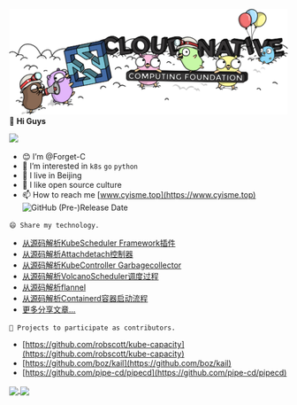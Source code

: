 ![](images/header.png)
👋 **Hi Guys**

![](https://visitor-badge.laobi.icu/badge?page_id=Forget-C.MyNotes)
- 😊 I’m @Forget-C
- 👀 I’m interested in `k8s` `go` `python` 
- 🌱 I live in Beijing
- 💞️ I like open source culture
- 📫 How to reach me [www.cyisme.top](https://www.cyisme.top)
![GitHub (Pre-)Release Date](https://img.shields.io/github/release-date-pre/Forget-C/Forget-C)


`😄 Share my technology.`
- [从源码解析KubeScheduler Framework插件](https://github.com/Forget-C/MyNotes/k8s/scheduler/framework/index.md)
- [从源码解析Attachdetach控制器](https://github.com/Forget-C/MyNotes/k8s/controller/attachdetach/index.md)
- [从源码解析KubeController Garbagecollector](https://github.com/Forget-C/MyNotes/k8s/controller/gc/index.md)
- [从源码解析VolcanoScheduler调度过程](https://github.com/Forget-C/MyNotes/volcano/flow/index.md)
- [从源码解析flannel](https://github.com/Forget-C/MyNotes/cni/flannel/index.md)
- [从源码解析Containerd容器启动流程](https://github.com/Forget-C/MyNotes/cri/containerd/run/index.md)
- [更多分享文章...](https://github.com/Forget-C/MyNotes)

`🌈 Projects to participate as contributors.`
- [https://github.com/robscott/kube-capacity](https://github.com/robscott/kube-capacity)
- [https://github.com/boz/kail](https://github.com/boz/kail)
- [https://github.com/pipe-cd/pipecd](https://github.com/pipe-cd/pipecd)

<a href="https://github.com/Forget-C/MyNotes">
  <img align="center" src="https://github-readme-stats-git-masterrstaa-rickstaa.vercel.app/api/pin/?username=Forget-C&repo=MyNotes&theme=buefy" />
</a>
<a href="https://github.com/Forget-C/gopkg">
  <img align="center" src="https://github-readme-stats-git-masterrstaa-rickstaa.vercel.app/api/pin/?username=Forget-C&repo=gopkg&theme=buefy" />
</a>
<!---
Forget-C/Forget-C is a ✨ special ✨ repository because its `README.md` (this file) appears on your GitHub profile.
You can click the Preview link to take a look at your changes.
--->
